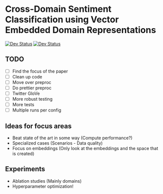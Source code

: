 # Cross-Domain Sentiment Classification using Vector Embedded Domain Representations

[![Dev Status](https://img.shields.io/github/repo-size/bachelorbois/SentimentalDomains.svg)](https://github.com/bachelorbois/SentimentalDomains)
[![Dev Status](https://img.shields.io/github/issues/bachelorbois/SentimentalDomains.svg)](https://github.com/bachelorbois/SentimentalDomains)

## TODO

- [ ] Find the focus of the paper  
- [ ] Clean up code  
- [ ] Move over preproc  
- [ ] Do prettier preproc  
- [ ] Twitter GloVe  
- [ ] More robust testing  
- [ ] More tests  
- [ ] Multiple runs per config  

## Ideas for focus areas

- Beat state of the art in some way (Compute performance?)
- Specialized cases (Scenarios - Data quality)
- Focus on embeddings (Only look at the embeddings and the space that is created)


## Experiments

- Ablation studies (Mainly domains)
- Hyperparameter optimization!

